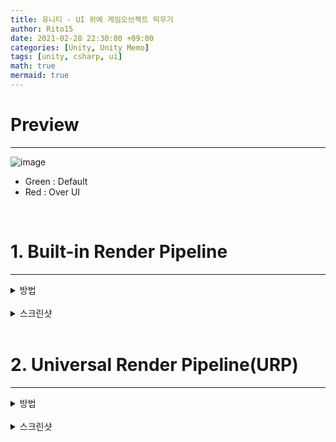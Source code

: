 ```yaml
---
title: 유니티 - UI 위에 게임오브젝트 띄우기
author: Rito15
date: 2021-02-28 22:30:00 +09:00
categories: [Unity, Unity Memo]
tags: [unity, csharp, ui]
math: true
mermaid: true
---
```


# Preview
---

![image](https://user-images.githubusercontent.com/42164422/109421383-7116f380-7a1a-11eb-95c2-fea9f22aa3ba.png)

- Green : Default
- Red : Over UI

<br>

# 1. Built-in Render Pipeline
---

<details>
<summary markdown="span"> 
방법
</summary>

<br>

## [1] 레이어 준비
- [Over UI] 레이어를 만든다.

<br>

## [2] Over UI 카메라 준비
- 카메라를 하나 더 만들고, Audio Listener를 제거한다.

- 메인 카메라와 함께 움직이려면 메인 카메라의 자식으로 둔다.

- Over UI 카메라의 Camera 컴포넌트 설정
  - Clear Flags : `Depth Only`
  - Culling Mask : `Over UI`
  - Depth : `0`

- 메인 카메라의 Camera 컴포넌트 설정
  - Culling Mask에서 `Over UI`만 제외
  - Depth : `-1` (기본값)

<br>

## [3] 캔버스 설정
- Render Mode : `Screen Space - Camera`
- Render Camera : 메인 카메라
- Plane Distance : `0.3001` (메인 카메라의 Near Plane + 0.0001)

<br>

## [4] 대상에 레이어 설정
- UI 위에 띄울 게임오브젝트들에 [Over UI] 레이어를 설정한다.

</details>

<br>


<details>
<summary markdown="span">
스크린샷
</summary>

<br>

## 레이어 설정
![image](https://user-images.githubusercontent.com/42164422/145761749-31d23fcd-80bc-489e-9f53-d5ef55ff4b51.png){:.normal}

## 하이라키 구성
![image](https://user-images.githubusercontent.com/42164422/145761393-863f5f38-1197-463d-98e2-a7a103c45869.png){:.normal}

## 메인 카메라
![image](https://user-images.githubusercontent.com/42164422/145763213-f46577e3-0073-4449-aa5b-a7452e7d3315.png){:.normal}

## Over UI 카메라
![image](https://user-images.githubusercontent.com/42164422/145763237-4aabd560-454b-4e33-b214-bc9e2bdf80c2.png){:.normal}

## 캔버스
![image](https://user-images.githubusercontent.com/42164422/145763266-8550be44-f4be-488d-85bd-dab809249be3.png){:.normal}

## Over UI 오브젝트
![image](https://user-images.githubusercontent.com/42164422/145763274-350f0c09-e6d3-4b16-bb80-b7cc5db9db95.png){:.normal}

</details>

<br>

# 2. Universal Render Pipeline(URP)
---

<details>
<summary markdown="span"> 
방법
</summary>

<br>

## [1] 레이어 준비
- [Over UI] 레이어를 만든다.

<br>

## [2] Over UI 카메라 준비
- 카메라를 하나 더 만들고, Audio Listener를 제거한다.

- 메인 카메라와 함께 움직이려면 메인 카메라의 자식으로 둔다.

- Over UI 카메라의 Camera 컴포넌트 설정
  - Render Type : `Overlay`
  - Culling Mask : `Over UI`

- 메인 카메라의 Camera 컴포넌트 설정
  - Culling Mask에서 `Over UI`만 제외
  - Stack - Over UI 카메라 추가

<br>

## [3] 캔버스 설정
- Render Mode : `Screen Space - Camera`
- Render Camera : 메인 카메라
- Plane Distance : `0.3001` (메인 카메라의 Near Plane + 0.0001)

<br>

## [4] 대상에 레이어 설정
- UI 위에 띄울 게임오브젝트들에 [Over UI] 레이어를 설정한다.

<br>

## [5] 파티클 버그 해결

- 위처럼 설정할 경우, 파티클이 정상적으로 UI에 가려지지 않는 버그가 발생한다.

- Sorting Layer - [UI] 생성

- Canvas - Sorting Layer - [UI] 설정

</details>

<br>


<details>
<summary markdown="span">
스크린샷
</summary>

<br>

## 레이어 설정
![image](https://user-images.githubusercontent.com/42164422/145761749-31d23fcd-80bc-489e-9f53-d5ef55ff4b51.png){:.normal}

## 하이라키 구성
![image](https://user-images.githubusercontent.com/42164422/145761393-863f5f38-1197-463d-98e2-a7a103c45869.png){:.normal}

## 메인 카메라
![image](https://user-images.githubusercontent.com/42164422/145765141-00981265-9dc8-4fdc-a418-1934db6428e6.png){:.normal}

## Over UI 카메라
![image](https://user-images.githubusercontent.com/42164422/145765149-4c3319f3-9448-43fa-913c-ca968fca2d7a.png){:.normal}

## 캔버스
![image](https://user-images.githubusercontent.com/42164422/145763266-8550be44-f4be-488d-85bd-dab809249be3.png){:.normal}

## Over UI 오브젝트
![image](https://user-images.githubusercontent.com/42164422/145763274-350f0c09-e6d3-4b16-bb80-b7cc5db9db95.png){:.normal}

</details>

<br>